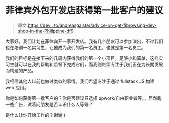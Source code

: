 # 菲律宾外包开发店获得第一批客户的建议

> 原文:[https://dev . to/andreasgalster/advice-on-get-fibrowsing-dev-shop-in-the-Philippine-df9](https://dev.to/andreasgalster/advice-on-getting-first-clients-for-an-outsourcing-dev-shop-in-the-philippines-df9)

大家好，我们计划在菲律宾开一家开发店。我有几个朋友可以参加演出，不过我们也在培训一名实习生，让他成为我们的第一名员工，也就是第一名员工。

我们的目标是在接下来的几周内获得我们的第一个小项目，足够小和简单，这样实习生就可以在我的帮助和监督下完成它们，而我则继续专注于我们正在为长期发展而构建的产品。

我相信其他人以前也做过类似的事情。我们希望专注于通过 fullstack JS 构建 web 应用。

你是如何获得第一批客户的？你是否建议只选择 upwork/自由职业者等。，居然跑一些广告，试着问朋友是否认识什么人等等？

是什么让你开始工作的？谢谢:)